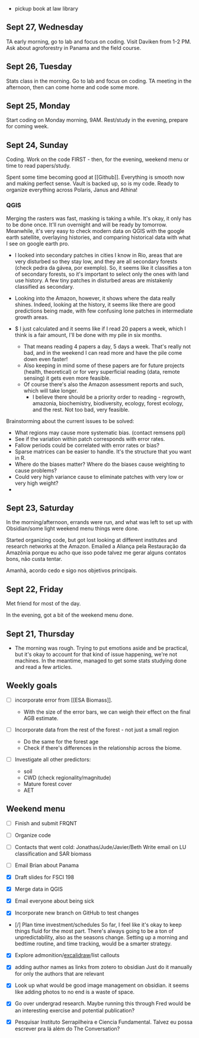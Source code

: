 - pickup book at law library
## Sept 27, Wednesday
TA early morning, go to lab and focus on coding.
Visit Daviken from 1-2 PM. Ask about agroforestry in Panama and the field course.
## Sept 26, Tuesday

Stats class in the morning.
Go to lab and focus on coding.
TA meeting in the afternoon, then can come home and code some more.

## Sept 25, Monday

Start coding on Monday morning, 9AM.
Rest/study in the evening, prepare for coming week.
## Sept 24, Sunday

Coding. Work on the code FIRST - then, for the evening, weekend menu or time to read papers/study.

Spent some time becoming good at [[Github]]. Everything is smooth now and making perfect sense. Vault is backed up, so is my code. Ready to organize everything across Polaris, Janus and Athina!

### QGIS
Merging the rasters was fast, masking is taking a while. It's okay, it only has to be done once. It'll run overnight and will be ready by tomorrow.
Meanwhile, it's very easy to check modern data on QGIS with the google earth satellite, overlaying histories, and comparing historical data with what I see on google earth pro.
- I looked into secondary patches in cities I know in Rio, areas that are very disturbed so they stay low, and they are all secondary forests (check pedra da gávea, por exemplo). So, it seems like it classifies a ton of secondary forests, so it's important to select only the ones with land use history. A few tiny patches in disturbed areas are mistakenly classified as secondary.
- Looking into the Amazon, however, it shows where the data really shines. Indeed, looking at the history, it seems like there are good predictions being made, with few confusing lone patches in intermediate growth areas.

- $ I just calculated and it seems like if I read 20 papers a week, which I think is a fair amount, I'll be done with my pile in six months.
	- That means reading 4 papers a day, 5 days a week. That's really not bad, and in the weekend I can read more and have the pile come down even faster!
	- Also keeping in mind some of these papers are for future projects (health, theoretical) or for very superficial reading (data, remote sensing) it gets even more feasible.
	- Of course there's also the Amazon assessment reports and such, which will take longer.
		- I believe there should be a priority order to reading - regrowth, amazonia, biochemistry, biodiversity, ecology, forest ecology, and the rest. Not too bad, very feasible.

Brainstorming about the current issues to be solved:
- What regions may cause more systematic bias. (contact remsens ppl)
- See if the variation within patch corresponds with error rates.
- Fallow periods could be correlated with error rates or bias?
- Sparse matrices can be easier to handle. It's the structure that you want in R.
- Where do the biases matter? Where do the biases cause weighting to cause problems?
- Could very high variance cause to eliminate patches with very low or very high weight?
- 


## Sept 23, Saturday

In the morning/afternoon, errands were run, and what was left to set up with Obsidian/some light weekend menu things were done.

Started organizing code, but got lost looking at different institutes and research networks at the Amazon. Emailed a Aliança pela Restauração da Amazônia porque eu acho que isso pode talvez me gerar alguns contatos bons, não custa tentar.

Amanhã, acordo cedo e sigo nos objetivos principais.

## Sept 22, Friday

Met friend for most of the day.

In the evening, got a bit of the weekend menu done.
## Sept 21, Thursday

- The morning was rough. Trying to put emotions aside and be practical, but it's okay to account for that kind of issue happening, we're not machines. In the meantime, managed to get some stats studying done and read a few articles.

## Weekly goals

- [ ] incorporate error from [[ESA Biomass]].
	- With the size of the error bars, we can weigh their effect on the final AGB estimate.

- [ ] Incorporate data from the rest of the forest - not just a small region
	- Do the same for the forest age
	- Check if there's differences in the relationship across the biome.

- [ ] Investigate all other predictors:
	- soil
	- CWD (check regionality/magnitude)
	- Mature forest cover
	- AET

## Weekend menu
- [ ] Finish and submit FRQNT
- [ ] Organize code
- [ ] Contacts that went cold: Jonathas/Jude/Javier/Beth
	Write email on LU classification and SAR biomass
- [ ] Email Brian about Panama


- [x] Draft slides for FSCI 198
- [x] Merge data in QGIS
- [x] Email everyone about being sick
- [x] Incorporate new branch on GitHub to test changes
- [/] Plan time investment/schedules
	So far, I feel like it's okay to keep things fluid for the most part. There's always going to be a ton of unpredictability, also as the seasons change. Setting up a morning and bedtime routine, and time tracking, would be a smarter strategy.
- [x] Explore admonition/[excalidraw](https://www.youtube.com/watch?v=nB4cOfn0xAs)/list callouts
- [x] adding author names as links from zotero to obsidian
		Just do it manually for only the authors that are relevant
- [x] Look up what would be good image management on obsidian. it seems like adding photos to no end is a waste of space.
- [x] Go over undergrad research. Maybe running this through Fred would be an interesting exercise and potential publication?
- [x] Pesquisar Instituto Serrapilheira e Ciencia Fundamental. Talvez eu possa escrever pra lá além do The Conversation?

